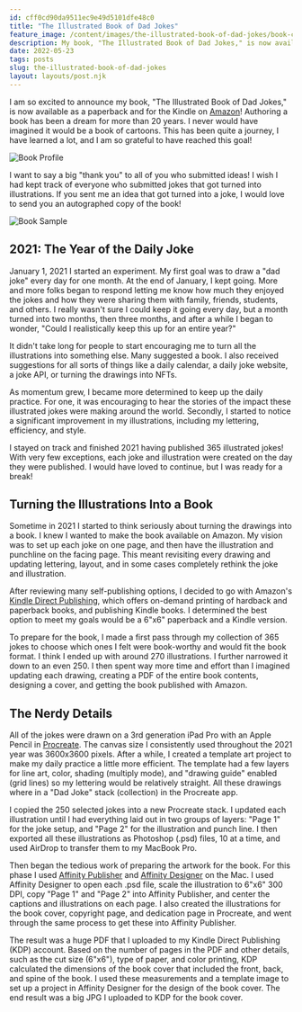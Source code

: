```yaml
---
id: cff0cd90da9511ec9e49d5101dfe48c0
title: "The Illustrated Book of Dad Jokes"
feature_image: /content/images/the-illustrated-book-of-dad-jokes/book-cover.jpg
description: My book, "The Illustrated Book of Dad Jokes," is now available for purchase on Amazon!
date: 2022-05-23
tags: posts
slug: the-illustrated-book-of-dad-jokes
layout: layouts/post.njk
---
```


I am so excited to announce my book, "The Illustrated Book of Dad Jokes," is now available as a paperback and for the Kindle on [Amazon](https://www.amazon.com/Illustrated-Book-Dad-Jokes/dp/B0B19GST26/)! Authoring a book has been a dream for more than 20 years. I never would have imagined it would be a book of cartoons. This has been quite a journey, I have learned a lot, and I am so grateful to have reached this goal!

![Book Profile](/content/images/the-illustrated-book-of-dad-jokes/book-profile.jpg)

I want to say a big "thank you" to all of you who submitted ideas! I wish I had kept track of everyone who submitted jokes that got turned into illustrations. If you sent me an idea that got turned into a joke, I would love to send you an autographed copy of the book!

![Book Sample](/content/images/the-illustrated-book-of-dad-jokes/book-sample.jpg)

## 2021: The Year of the Daily Joke

January 1, 2021 I started an experiment. My first goal was to draw a "dad joke" every day for one month. At the end of January, I kept going. More and more folks began to respond letting me know how much they enjoyed the jokes and how they were sharing them with family, friends, students, and others. I really wasn't sure I could keep it going every day, but a month turned into two months, then three months, and after a while I began to wonder, "Could I realistically keep this up for an entire year?"

It didn't take long for people to start encouraging me to turn all the illustrations into something else. Many suggested a book. I also received suggestions for all sorts of things like a daily calendar, a daily joke website, a joke API, or turning the drawings into NFTs.

As momentum grew, I became more determined to keep up the daily practice. For one, it was encouraging to hear the stories of the impact these illustrated jokes were making around the world. Secondly, I started to notice a significant improvement in my illustrations, including my lettering, efficiency, and style.

I stayed on track and finished 2021 having published 365 illustrated jokes! With very few exceptions, each joke and illustration were created on the day they were published. I would have loved to continue, but I was ready for a break!

## Turning the Illustrations Into a Book

Sometime in 2021 I started to think seriously about turning the drawings into a book. I knew I wanted to make the book available on Amazon. My vision was to set up each joke on one page, and then have the illustration and punchline on the facing page. This meant revisiting every drawing and updating lettering, layout, and in some cases completely rethink the joke and illustration.

After reviewing many self-publishing options, I decided to go with Amazon's [Kindle Direct Publishing]( https://kdp.amazon.com/), which offers on-demand printing of hardback and paperback books, and publishing Kindle books. I determined the best option to meet my goals would be a 6"x6" paperback and a Kindle version.

To prepare for the book, I made a first pass through my collection of 365 jokes to choose which ones I felt were book-worthy and would fit the book format. I think I ended up with around 270 illustrations. I further narrowed it down to an even 250. I then spent way more time and effort than I imagined updating each drawing, creating a PDF of the entire book contents, designing a cover, and getting the book published with Amazon.

## The Nerdy Details

All of the jokes were drawn on a 3rd generation iPad Pro with an Apple Pencil in [Procreate]( https://procreate.art/). The canvas size I consistently used throughout the 2021 year was 3600x3600 pixels. After a while, I created a template art project to make my daily practice a little more efficient. The template had a few layers for line art, color, shading (multiply mode), and "drawing guide" enabled (grid lines) so my lettering would be relatively straight. All these drawings where in a "Dad Joke" stack (collection) in the Procreate app.

I copied the 250 selected jokes into a new Procreate stack. I updated each illustration until I had everything laid out in two groups of layers: "Page 1" for the joke setup, and "Page 2" for the illustration and punch line. I then exported all these illustrations as Photoshop (.psd) files, 10 at a time, and used AirDrop to transfer them to my MacBook Pro.

Then began the tedious work of preparing the artwork for the book. For this phase I used [Affinity Publisher](https://affinity.serif.com/en-us/publisher/) and [Affinity Designer](https://affinity.serif.com/en-us/designer/) on the Mac. I used Affinity Designer to open each .psd file, scale the illustration to 6"x6" 300 DPI, copy "Page 1" and "Page 2" into Affinity Publisher, and center the captions and illustrations on each page. I also created the illustrations for the book cover, copyright page, and dedication page in Procreate, and went through the same process to get these into Affinity Publisher.

The result was a huge PDF that I uploaded to my Kindle Direct Publishing (KDP) account. Based on the number of pages in the PDF and other details, such as the cut size (6"x6"), type of paper, and color printing, KDP calculated the dimensions of the book cover that included the front, back, and spine of the book. I used these measurements and a template image to set up a project in Affinity Designer for the design of the book cover. The end result was a big JPG I uploaded to KDP for the book cover.
